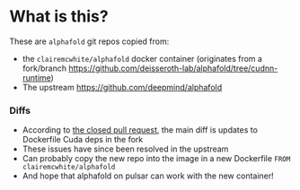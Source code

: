 # What is this?

These are `alphafold` git repos copied from:
  - the `clairemcwhite/alphafold` docker container (originates from a fork/branch https://github.com/deisseroth-lab/alphafold/tree/cudnn-runtime)
  - The upstream https://github.com/deepmind/alphafold

### Diffs
- According to [the closed pull request](https://github.com/deepmind/alphafold/pull/36), the main diff is updates to Dockerfile Cuda deps in the fork
- These issues have since been resolved in the upstream
- Can probably copy the new repo into the image in a new Dockerfile `FROM clairemcwhite/alphafold`
- And hope that alphafold on pulsar can work with the new container!
